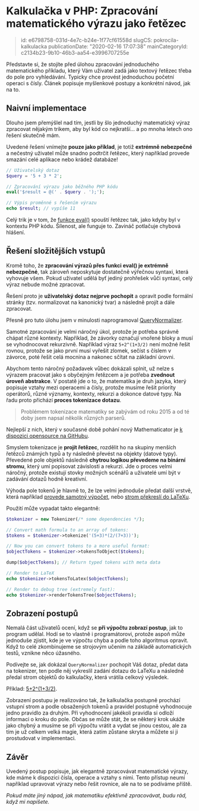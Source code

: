Kalkulačka v PHP: Zpracování matematického výrazu jako řetězec
================================

> id: e6798758-031d-4e7c-b24e-1f77cf61558d
> slugCS: pokrocila-kalkulacka
> publicationDate: "2020-02-16 17:07:38"
> mainCategoryId: c2134b23-9b10-46b3-aa54-e3996707255e

Představte si, že stojíte před úlohou zpracování jednoduchého matematického příkladu, který Vám uživatel zadá jako textový řetězec třeba do pole pro vyhledávání. Typicky chce provést jednoduchou početní operaci s čísly. Článek popisuje myšlenkové postupy a konkrétní návod, jak na to.

Naivní implementace
-------------------

Dlouho jsem přemýšlel nad tím, jestli by šlo jednoduchý matematický výraz zpracovat nějakým trikem, aby byl kód co nejkratší… a po mnoha letech ono řešení skutečně mám.

Uvedené řešení vnímejte **pouze jako příklad**, je totiž **extrémně nebezpečné** a nečestný uživatel může snadno podtrčit řetězec, který například provede smazání celé aplikace nebo krádež databáze!

```php
// Uživatelský dotaz
$query = '5 + 3 * 2';

// Zpracování výrazu jako běžného PHP kódu
eval('$result = @(' . $query . ');');

// Výpis proměnné s řešením výrazu
echo $result; // vypíše 11
```

Celý trik je v tom, že <a href="/funkce-eval">funkce eval()</a> spouští řetězec tak, jako kdyby byl v kontextu PHP kódu. Šílenost, ale funguje to. Zavináč potlačuje chybová hlášení.

Řešení složitějších vstupů
--------------------------

Kromě toho, že **zpracování výrazů přes funkci eval() je extrémně nebezpečné**, tak zároveň neposkytuje dostatečně výřečnou syntaxi, která vyhovuje všem. Pokud uživatel udělá byť jediný prohřešek vůči syntaxi, celý výraz nebude možné zpracovat.

Řešení proto je **uživatelský dotaz nejprve pochopit** a opravit podle formální stránky (tzv. normalizovat na kanonický tvar) a následně projít a dále zpracovat.

Přesně pro tuto úlohu jsem v minulosti naprogramoval [QueryNormalizer](https://github.com/mathematicator-core/engine/blob/master/src/QueryNormalizer.php).

Samotné zpracování je velmi náročný úkol, protože je potřeba správně chápat různé kontexty. Například, že závorky označují vnořené bloky a musí se vyhodnocovat rekurzivně. Například výraz `5+2^(1+3/2)` není možné řešit rovnou, protože se jako první musí vyřešit zlomek, sečíst s číslem v závorce, poté řešit celá mocnina a nakonec sčítat na základní úrovni.

Abychom tento náročný požadavek vůbec dokázali splnit, už nelze s výrazem pracovat jako s obyčejným řetězcem a je potřeba **zvednout úroveň abstrakce**. V postatě jde o to, že matematika je druh jazyka, který popisuje vztahy mezi operacemi a čísly, protože musíme řešit priority operátorů, různé významy, kontexty, rekurzi a dokonce datové typy. Na řadu proto přichází **proces tokenizace dotazu**.

> Problémem tokenizace matematiky se zabývám od roku 2015 a od té doby jsem napsal několik různých parserů.

Nejlepší z nich, který v současné době pohání nový Mathematicator je [k dispozici opensource na GitHubu](https://github.com/mathematicator-core/tokenizer).

Smyslem tokenizace je **projít řetězec**, rozdělit ho na skupiny menších řetězců známých typů a ty následně převést na objekty (datové typy). Převedené pole objektů následně **chytrou logikou převedeme na binární stromu**, který umí popisovat závislosti a rekurzi. Jde o proces velmi náročný, protože existují stovky možných scénářů a uživatelé umí být v zadávání dotazů hodně kreativní.

Výhoda pole tokenů je hlavně to, že lze velmi jednoduše předat další vrstvě, která například [provede samotný výpočet](https://github.com/mathematicator-core/calculator), nebo [strom překreslí do LaTeXu](https://github.com/mathematicator-core/tokenizer/blob/master/src/TokensToLatex.php).

Použití může vypadat takto elegantně:

```php
$tokenizer = new Tokenizer(/* some dependencies */);

// Convert math formula to an array of tokens:
$tokens = $tokenizer->tokenize('(5+3)*(2/(7+3))');

// Now you can convert tokens to a more useful format:
$objectTokens = $tokenizer->tokensToObject($tokens);

dump($objectTokens); // Return typed tokens with meta data

// Render to LaTeX
echo $tokenizer->tokensToLatex($objectTokens);

// Render to debug tree (extremely fast):
echo $tokenizer->renderTokensTree($objectTokens);
```

Zobrazení postupů
-----------------

Nemalá část uživatelů ocení, když se **při výpočtu zobrazí postup**, jak to program udělal. Hodí se to vlastně i programátorovi, protože aspoň může jednoduše zjistit, kde je ve výpočtu chyba a podle toho algoritmus opravit. Když to celé zkombinujeme se strojovým učením na základě automatických testů, vznikne něco úžasného.

Podívejte se, jak dokázal `QueryNormalizer` pochopit Váš dotaz, předat data na tokenizer, ten podle něj vykreslil zadání dotazu do LaTeXu a následně předal strom objektů do kalkulačky, která vrátila celkový výsledek.

Příklad: [5+2^(1+3/2)](https://mathematicator.com/search/5%2B2%5E%281%2B3/2%29).

Zobrazení postupu je realizováno tak, že kalkulačka postupně prochází vstupní strom a podle obsažených tokenů a pravidel postupně vyhodnocuje jedno pravidlo za druhým. Při vyhodnocení jakékoli pravidla si odloží informaci o kroku do pole. Občas se může stát, že se některý krok ukáže jako chybný a musíme se při výpočtu vrátit a vydat se jinou cestou, ale za tím je už celkem velká magie, která zatím zůstane skryta a můžete si ji prostudovat v implementaci.

Závěr
-----

Uvedený postup popisuje, jak elegantně zpracovávat matematické výrazy, kde máme k dispozici čísla, operace a vztahy s nimi. Tento přístup neumí například upravovat výrazy nebo řešit rovnice, ale na to se podíváme příště.

*Pokud máte jiný nápad, jak matematiku efektivně zpracovávat, budu rád, když mi napíšete.*
